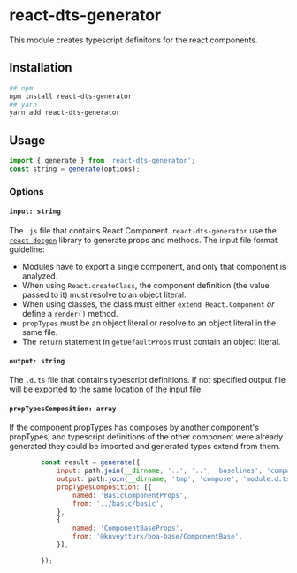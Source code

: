 # react-dts-generator 

This module creates typescript definitons for the react components.

## Installation

```sh
## npm
npm install react-dts-generator
## yarn
yarn add react-dts-generator
```


## Usage

```js
import { generate } from 'react-dts-generator';
const string = generate(options);
```

### Options

#### `input: string`

The `.js` file that contains React Component. `react-dts-generator` use the [`react-docgen`](https://github.com/reactjs/react-docgen) library to generate props and methods. The input file format guideline:

- Modules have to export a single component, and only that component is analyzed.
- When using `React.createClass`, the component definition (the value passed to it) must resolve to an object literal.
- When using classes, the class must either `extend React.Component` _or_ define a `render()` method.
- `propTypes` must be an object literal or resolve to an object literal in the same file.
- The `return` statement in `getDefaultProps` must contain an object literal.

#### `output: string`

The `.d.ts` file that contains typescript definitions. If not specified output file will be exported to the same location of the input file.

#### `propTypesComposition: array`

If the component propTypes has composes by another component's propTypes, and typescript definitions of the other component were already generated they could be imported and generated types extend from them.

```js
		const result = generate({
			input: path.join(__dirname, '..', '..', 'baselines', 'compose', 'module.js'),
			output: path.join(__dirname, 'tmp', 'compose', 'module.d.ts'),
			propTypesComposition: [{
				named: 'BasicComponentProps',
				from: '../basic/basic',
			},
			{
				named: 'ComponentBaseProps',
				from: '@kuveytturk/boa-base/ComponentBase',
			}],

		});
```
